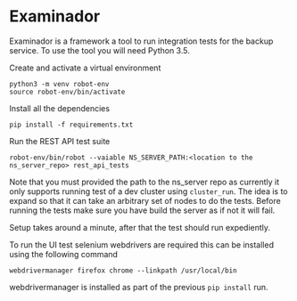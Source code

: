 Examinador
======

Examinador is a framework a tool to run integration tests for the backup service.
To use the tool you will need Python 3.5.

Create and activate a virtual environment

```
python3 -m venv robot-env
source robot-env/bin/activate
```

Install all the dependencies

```
pip install -f requirements.txt
```

Run the REST API test suite

```
robot-env/bin/robot --vaiable NS_SERVER_PATH:<location to the ns_server_repo> rest_api_tests
```

Note that you must provided the path to the ns_server repo as currently it only supports running
test of a dev cluster using `cluster_run`. The idea is to expand so that it can take an arbitrary
set of nodes to do the tests. Before running the tests make sure you have build the server as if
not it will fail.

Setup takes around a minute, after that the test should run expediently.

To run the UI test selenium webdrivers are required this can be installed using the following command
```
webdrivermanager firefox chrome --linkpath /usr/local/bin
```

webdrivermanager is installed as part of the previous `pip install` run.
